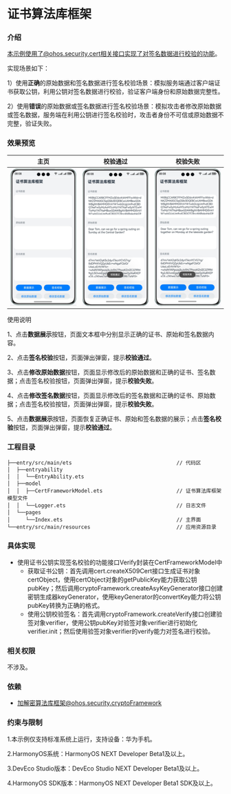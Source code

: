 # 证书算法库框架

### 介绍

本示例使用了@ohos.security.cert相关接口实现了对签名数据进行校验的功能。

实现场景如下：

1）使用**正确**的原始数据和签名数据进行签名校验场景：模拟服务端通过客户端证书获取公钥，利用公钥对签名数据进行校验，验证客户端身份和原始数据完整性。

2）使用**错误**的原始数据或签名数据进行签名校验场景：模拟攻击者修改原始数据或签名数据，服务端在利用公钥进行签名校验时，攻击者身份不可信或原始数据不完整，验证失败。

### 效果预览

|   主页    |                   校验通过                   |             校验失败             |
|:-------:|:------------------------------------------:|:---------------------------------------:|
| ![](screenshots/device/index.png) | ![](screenshots/device/verify_success.png) | ![](screenshots/device/verify_fail.png) |

使用说明

1、点击**数据展示**按钮，页面文本框中分别显示正确的证书、原始和签名数据内容。

2、点击**签名校验**按钮，页面弹出弹窗，提示**校验通过**。

3、点击**修改原始数据**按钮，页面显示修改后的原始数据和正确的证书、签名数据；点击签名校验按钮，页面弹出弹窗，提示**校验失败**。

4、点击**修改签名数据**按钮，页面显示修改后的签名数据和正确的证书、原始数据；点击签名校验按钮，页面弹出弹窗，提示**校验失败**。

5、点击**数据展示**按钮，页面恢复正确证书、原始和签名数据的展示；点击**签名校验**按钮，页面弹出弹窗，提示**校验通过**。

### 工程目录

```
├──entry/src/main/ets                                  // 代码区
│  ├──entryability
│  │  └──EntryAbility.ets       
│  ├──model
│  │  ├──CertFrameworkModel.ets                        // 证书算法库框架模型文件
│  │  └──Logger.ets                                    // 日志文件
│  └──pages
│     └──Index.ets                                     // 主界面
└──entry/src/main/resources                            // 应用资源目录
```

### 具体实现

* 使用证书公钥实现签名校验的功能接口Verify封装在CertFrameworkModel中
    * 获取证书公钥：首先调用cert.createX509Cert接口生成证书对象certObject，使用certObject对象的getPublicKey能力获取公钥pubKey；然后调用cryptoFramework.createAsyKeyGenerator接口创建密钥生成器keyGenerator，使用keyGenerator的convertKey能力将公钥pubKey转换为正确的格式。
    * 使用公钥校验签名：首先调用cryptoFramework.createVerify接口创建验签对象verifier，使用公钥pubKey对验签对象verifier进行初始化verifier.init；然后使用验签对象verifier的verify能力对签名进行校验。

### 相关权限

不涉及。

### 依赖

* 加解密算法库框架@ohos.security.cryptoFramework

### 约束与限制

1.本示例仅支持标准系统上运行，支持设备：华为手机。

2.HarmonyOS系统：HarmonyOS NEXT Developer Beta1及以上。

3.DevEco Studio版本：DevEco Studio NEXT Developer Beta1及以上。

4.HarmonyOS SDK版本：HarmonyOS NEXT Developer Beta1 SDK及以上。